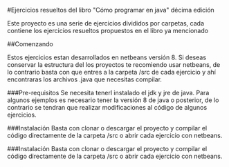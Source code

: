 #Ejercicios resueltos del libro "Cómo programar en java" décima edición

Este proyecto es una serie de ejercicios divididos por carpetas, cada contiene los ejercicios resueltos propuestos en el libro ya mencionado

##Comenzando


Estos ejercicios estan desarrollados en netbeans versión 8.
Si deseas conservar la estructura del los proyectos te recomiendo usar netbeans, de lo contrario basta con que entres a la carpeta /src de cada ejercicio y ahí encontraras los archivos .java que necesitas compilar.

###Pre-requisitos
Se necesita tenerl instalado el jdk y jre de java. Para algunos ejemplos es necesario tener la versión 8 de java o posterior, de lo contrario se tendran que realizar modificaciones al código de algunos ejercicios.


###Instalación
Basta con clonar o descargar el proyecto y compilar el código directamente de la carpeta /src o abrir cada ejercicio con netbeans.

###Instalación
Basta con clonar o descargar el proyecto y compilar el código directamente de la carpeta /src o abrir cada ejercicio con netbeans.


